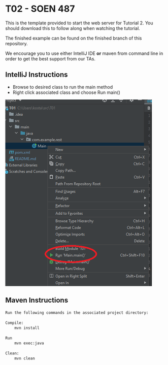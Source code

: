 # T02 - SOEN 487

This is the template provided to start the web server for Tutorial 2.
You should download this to follow along when watching the tutorial.

The finished example can be found on the finished branch of this repository.

We encourage you to use either IntelliJ IDE **or** maven from command line in order to get the best support from our TAs.

## IntelliJ Instructions ##

* Browse to desired class to run the main method
* Right click associated class and choose Run main()

![Screenshot](img/fig1.png)

## Maven Instructions ##

    Run the following commands in the associated project directory:

    Compile:
        mvn install

    Run
        mvn exec:java

    Clean:
        mvn clean

